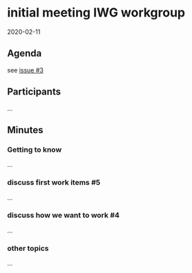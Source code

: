 # initial meeting IWG workgroup

2020-02-11

## Agenda

see [issue #3](https://github.com/ChristianKuehnel/iwg-workspace/issues/3#issue-785813999)

## Participants

...

## Minutes

### Getting to know

...

### discuss first work items #5

...

### discuss how we want to work #4

...

### other topics

...

